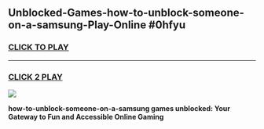 
## Unblocked-Games-how-to-unblock-someone-on-a-samsung-Play-Online #0hfyu
<h3>
<a href="https://news.freeplayer.one?title=how-to-unblock-someone-on-a-samsung&ref=3">CLICK TO PLAY</a></h3>
<hr>

<h3>
<a href="https://news.freeplayer.one?title=how-to-unblock-someone-on-a-samsung&ref=3">CLICK 2 PLAY</a>
  
</h3>

<a href="https://news.freeplayer.one?title=how-to-unblock-someone-on-a-samsung&ref=3"><img src="https://clearcache.store/games.png"></a>


**how-to-unblock-someone-on-a-samsung games unblocked: Your Gateway to Fun and Accessible Online Gaming**
